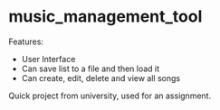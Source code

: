 # music_management_tool

Features:

- User Interface
- Can save list to a file and then load it
- Can create, edit, delete and view all songs

Quick project from university, used for an assignment.

